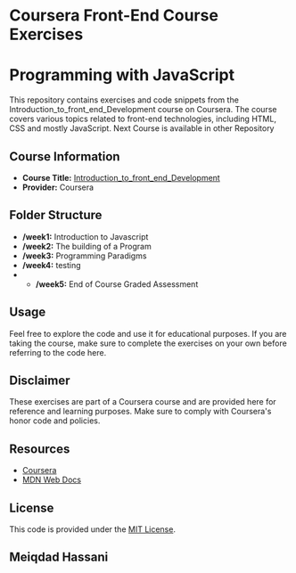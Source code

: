 # Coursera Front-End Course Exercises
# Programming with JavaScript

This repository contains exercises and code snippets from the Introduction_to_front_end_Development course on Coursera.
The course covers various topics related to front-end technologies, including HTML, CSS and mostly JavaScript.
Next Course is available in other Repository 

## Course Information

- **Course Title:** [Introduction_to_front_end_Development](#) 
- **Provider:** Coursera

## Folder Structure

- **/week1:** Introduction to Javascript
- **/week2:** The building of a Program
- **/week3:** Programming Paradigms
- **/week4:** testing
- - **/week5:** End of Course Graded Assessment


## Usage

Feel free to explore the code and use it for educational purposes. If you are taking the course, make sure to complete the exercises on your own before referring to the code here.

## Disclaimer

These exercises are part of a Coursera course and are provided here for reference and learning purposes. Make sure to comply with Coursera's honor code and policies.

## Resources

- [Coursera](https://www.coursera.org/)
- [MDN Web Docs](https://developer.mozilla.org/)

## License

This code is provided under the [MIT License](LICENSE).
## Meiqdad Hassani
